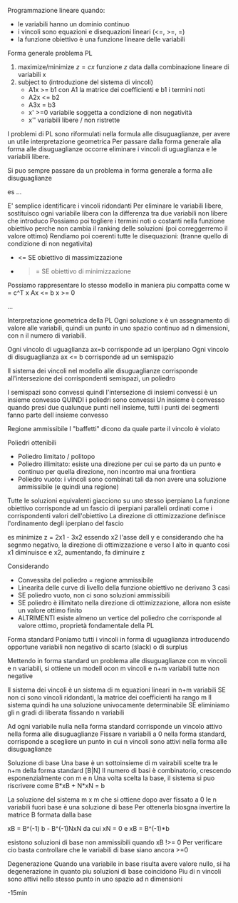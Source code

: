 Programmazione lineare quando:
- le variabili hanno un dominio continuo
- i vincoli sono equazioni e disequazioni lineari (<=, >=, =)
- la funzione obiettivo è una funzione lineare delle variabili

Forma generale problema PL
1. maximize/minimize $z = cx$ funzione $z$ data dalla combinazione lineare di variabili x
2. subject to (introduzione del sistema di vincoli)
	- A1x >= b1 con A1 la matrice dei coefficienti e b1 i termini noti
	- A2x <= b2
	- A3x = b3
	- x' >=0 variabile soggetta a condizione di non negatività
	- x'' variabili libere / non ristrette

I problemi di PL sono riformulati nella formula alle disuguaglianze, per avere un utile interpretazione geometrica
Per passare dalla forma generale alla forma alle disuguaglianze occorre eliminare i vincoli di uguaglianza e le variabili libere.

Si puo sempre passare da un problema in forma generale a forma alle disuguaglianze

es
...

E' semplice identificare i vincoli ridondanti 
Per eliminare le variabili libere, sostituisco ogni variabile libera con la differenza tra due variabili non libere che introduco
Possiamo poi togliere i termini noti o costanti nella funzione obiettivo perche non cambia il ranking delle soluzioni (poi correggerremo il valore ottimo)
Rendiamo poi coerenti tutte le disequazioni: (tranne quello di condizione di non negativita)
- <= SE obiettivo di massimizzazione
- >= SE obiettivo di minimizzazione

Possiamo rappresentare lo stesso modello in maniera piu compatta come
w = c^T x
Ax <= b
x >= 0

...

Interpretazione geometrica della PL
Ogni soluzione x è un assegnamento di valore alle variabili, quindi un punto in uno spazio continuo ad n dimensioni, con n il numero di variabili.

Ogni vincolo di uguaglianza ax=b corrisponde ad un iperpiano
Ogni vincolo di disuguaglianza ax <= b corrisponde ad un semispazio

Il sistema dei vincoli nel modello alle disuguaglianze corrisponde all'intersezione dei corrispondenti semispazi, un poliedro

I semispazi sono convessi quindi l'intersezione di insiemi convessi è un insieme convesso QUINDI i poliedri sono convessi
Un insieme è convesso quando presi due qualunque punti nell insieme, tutti i punti dei segmenti fanno parte dell insieme convesso

Regione ammissibile
I "baffetti" dicono da quale parte il vincolo è violato

Poliedri ottenibili
- Poliedro limitato / politopo
- Poliedro illimitato: esiste una direzione per cui se parto da un punto e continuo per quella direzione, non incontro mai una frontiera 
- Poliedro vuoto: i vincoli sono combinati tali da non avere una soluzione ammissibile (e quindi una regione)

Tutte le soluzioni equivalenti giacciono su uno stesso iperpiano
La funzione obiettivo corrisponde ad un fascio di iperpiani paralleli ordinati come i corrispondenti valori dell'obiettivo
La direzione di ottimizzazione definisce l'ordinamento degli iperpiano del fascio

es
minimize z = 2x1 - 3x2
essendo x2 l'asse dell y e considerando che ha segnmo negativo, la direzione di ottimizzazione e verso l alto in quanto cosi x1 diminuisce e x2, aumentando, fa diminuire z

Considerando
- Convessita del poliedro = regione ammissibile
- Linearita delle curve di livello della funzione obiettivo
ne derivano 3 casi
- SE poliedro vuoto, non ci sono soluzioni ammissibili
- SE poliedro è illimitato nella direzione di ottimizzazione, allora non esiste un valore ottimo finito
- ALTRIMENTI esiste almeno un vertice del poliedro che corrisponde al valore ottimo, proprietà fondamentale della PL


Forma standard
Poniamo tutti i vincoli in forma di uguaglianza introducendo opportune variabili non negativo di scarto (slack) o di surplus

Mettendo in forma standard un problema alle disuguaglianze con m vincoli e n variabili, si ottiene un modell ocon m vincoli e n+m variabili tutte non negative

Il sistema dei vincoli è un sistema di m equazioni lineari in n+m variabili
SE non ci sono vincoli ridondanti, la matrice dei coefficienti ha rango m
Il sistema quindi ha una soluzione univocamente determinabile SE eliminiamo gli n gradi di liberata fissando n variabili

Ad ogni variabile nulla nella forma standard corrisponde un vincolo attivo nella forma alle disuguaglianze
Fissare n variabili a 0 nella forma standard, corrisponde a scegliere un punto in cui n vincoli sono attivi nella forma alle disuguaglianze

Soluzione di base
Una base è un sottoinsieme di m vairabili scelte tra le n+m della forma standard 
\[B|N]
Il numero di basi è combinatorio, crescendo esponenzialmente con m e n
Una volta scelta la base, il sistema si puo riscrivere come 
B\*xB + N\*xN = b

La soluzione del sistema m x m che si ottiene dopo aver fissato a 0 le n variabili fuori base è una soluzione di base
Per ottenerla biosgna invertire la matrice B formata dalla base

xB = B^(-1) b - B^(-1)NxN
da cui 
xN = 0 e xB = B^(-1)\*b

esistono soluzioni di base non ammissibili quando xB !>= 0
Per verificare cio basta controllare che le variabili di base siano ancora >=0


Degenerazione
Quando una variabile in base risulta avere valore nullo, si ha degenerazione in quanto piu soluzioni di base coincidono
Piu di n vincoli sono attivi nello stesso punto in uno spazio ad n dimensioni

-15min